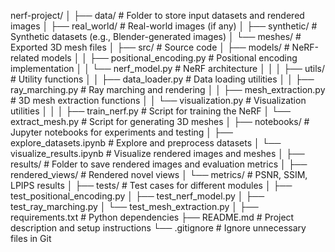nerf-project/
│
├── data/                     # Folder to store input datasets and rendered images
│   ├── real_world/           # Real-world images (if any)
│   ├── synthetic/            # Synthetic datasets (e.g., Blender-generated images)
│   └── meshes/               # Exported 3D mesh files
│
├── src/                      # Source code
│   ├── models/               # NeRF-related models
│   │   ├── positional_encoding.py  # Positional encoding implementation
│   │   └── nerf_model.py           # NeRF architecture
│   │
│   ├── utils/                # Utility functions
│   │   ├── data_loader.py         # Data loading utilities
│   │   ├── ray_marching.py        # Ray marching and rendering
│   │   ├── mesh_extraction.py     # 3D mesh extraction functions
│   │   └── visualization.py       # Visualization utilities
│   │
│   ├── train_nerf.py         # Script for training the NeRF
│   └── extract_mesh.py       # Script for generating 3D meshes
│
├── notebooks/                # Jupyter notebooks for experiments and testing
│   ├── explore_datasets.ipynb    # Explore and preprocess datasets
│   └── visualize_results.ipynb   # Visualize rendered images and meshes
│
├── results/                  # Folder to save rendered images and evaluation metrics
│   ├── rendered_views/       # Rendered novel views
│   └── metrics/              # PSNR, SSIM, LPIPS results
│
├── tests/                    # Test cases for different modules
│   ├── test_positional_encoding.py
│   ├── test_nerf_model.py
│   ├── test_ray_marching.py
│   └── test_mesh_extraction.py
│
├── requirements.txt          # Python dependencies
├── README.md                 # Project description and setup instructions
└── .gitignore                # Ignore unnecessary files in Git
